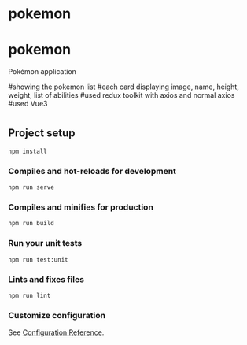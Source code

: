 # pokemon

# pokemon
Pokémon application

 #showing the pokemon list
 #each card displaying image, name, height, weight, list of abilities
 #used redux toolkit with axios and normal axios
 #used Vue3 
 #

## Project setup
```
npm install
```

### Compiles and hot-reloads for development
```
npm run serve
```

### Compiles and minifies for production
```
npm run build
```

### Run your unit tests
```
npm run test:unit
```

### Lints and fixes files
```
npm run lint
```

### Customize configuration
See [Configuration Reference](https://cli.vuejs.org/config/).
